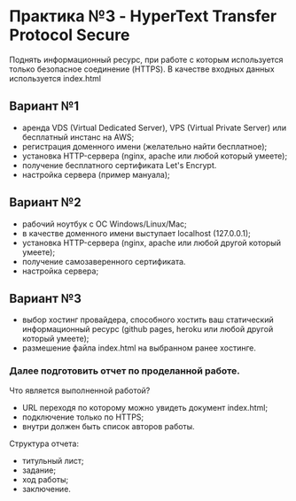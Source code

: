 # Практика №3 - HyperText Transfer Protocol Secure

Поднять информационный ресурс, при работе с которым используется только безопасное соединение (HTTPS). В качестве входных данных используется index.html

## Вариант №1

* аренда VDS (Virtual Dedicated Server), VPS (Virtual Private Server) или бесплатный инстанс на AWS;
* регистрация доменного имени (желательно найти бесплатное);
* установка HTTP-сервера (nginx, apache или любой который умеете);
* получение бесплатного сертификата Let's Encrypt.
* настройка сервера (пример мануала);

## Вариант №2

* рабочий ноутбук с ОС Windows/Linux/Mac;
* в качестве доменного имени выступает localhost (127.0.0.1);
* установка HTTP-сервера (nginx, apache или любой другой который умеете);
* получение самозаверенного сертификата.
* настройка сервера;

## Вариант №3

* выбор хостинг провайдера, способного хостить ваш статический информационный ресурс (github pages, heroku или любой другой который умеете);
* размешение файла index.html на выбранном ранее хостинге.

### Далее подготовить отчет по проделанной работе.

Что является выполненной работой?

* URL переходя по которому можно увидеть документ index.html;
* подключение только по HTTPS;
* внутри должен быть список авторов работы.

Структура отчета:

* титульный лист;
* задание;
* ход работы;
* заключение.
